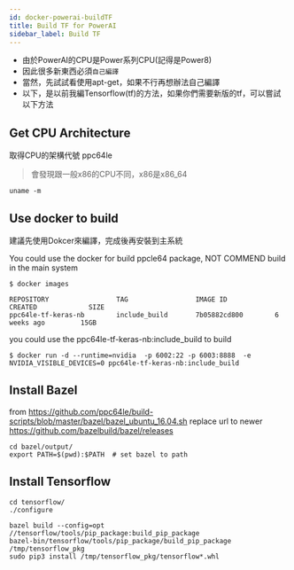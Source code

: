```yaml
---
id: docker-powerai-buildTF
title: Build TF for PowerAI
sidebar_label: Build TF
---
```


* 由於PowerAI的CPU是Power系列CPU(記得是Power8)
* 因此很多新東西必須`自己編譯`
* 當然，先試試看使用apt-get，如果不行再想辦法自己編譯
* 以下，是以前我編Tensorflow(tf)的方法，如果你們需要新版的tf，可以嘗試以下方法

## Get CPU Architecture

取得CPU的架構代號
ppc64le
> 會發現跟一般x86的CPU不同，x86是x86_64

```
uname -m
```

## Use docker to build 

建議先使用Dokcer來編譯，完成後再安裝到主系統

You could use the docker for build ppcle64 package, NOT COMMEND build in the main system

```
$ docker images

REPOSITORY                 TAG                 IMAGE ID            CREATED             SIZE
ppc64le-tf-keras-nb        include_build       7b05882cd800        6 weeks ago         15GB
```

you could use the ppc64le-tf-keras-nb:include_build to build
```
$ docker run -d --runtime=nvidia  -p 6002:22 -p 6003:8888  -e NVIDIA_VISIBLE_DEVICES=0 ppc64le-tf-keras-nb:include_build 
```

## Install Bazel

from https://github.com/ppc64le/build-scripts/blob/master/bazel/bazel_ubuntu_16.04.sh
replace url to newer https://github.com/bazelbuild/bazel/releases

```
cd bazel/output/
export PATH=$(pwd):$PATH  # set bazel to path
```


## Install Tensorflow

```
cd tensorflow/
./configure

bazel build --config=opt //tensorflow/tools/pip_package:build_pip_package
bazel-bin/tensorflow/tools/pip_package/build_pip_package /tmp/tensorflow_pkg
sudo pip3 install /tmp/tensorflow_pkg/tensorflow*.whl
```
